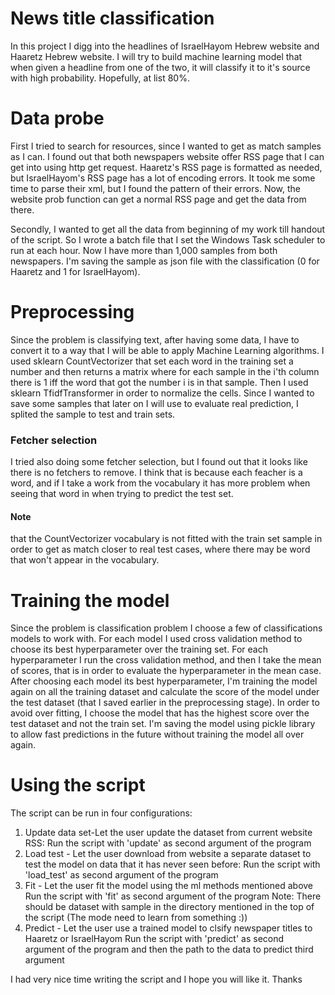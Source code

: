 # News title classification

In this project I digg into the headlines of IsraelHayom Hebrew website and
Haaretz Hebrew website. I will try to build machine learning model that when given a headline
from one of the two, it will classify it to it's source with high probability.
Hopefully, at list 80%.

# Data probe
First I tried to search for resources, since I wanted to get as match samples as I can.
I found out that both newspapers website offer RSS page that I can get into using http get request.
Haaretz's RSS page is formatted as needed, but IsraelHayom's RSS page has a lot of encoding errors.
It took me some time to parse their xml, but I found the pattern of their errors.
Now, the website prob function can get a normal RSS page and get the data from there.

Secondly, I wanted to get all the data from beginning of my work till handout of the script.
So I wrote a batch file that I set the Windows Task scheduler to run at each hour.
Now I have more than 1,000 samples from both newspapers.
I'm saving the sample as json file with the classification (0 for Haaretz and 1 for IsraelHayom).

# Preprocessing
Since the problem is classifying text, after having some data, I have to convert it to a way that I will be able to 
apply Machine Learning algorithms.
I used sklearn CountVectorizer that set each word in the training set a number and then returns a matrix where for 
each sample in the i'th column there is 1 iff the word that got the number i is in that sample.
Then I used sklearn TfidfTransformer in order to normalize the cells.
Since I wanted to save some samples that later on I will use to evaluate real prediction, I splited the sample to 
test and train sets.
### Fetcher selection
I tried also doing some fetcher selection, but I found out that it looks like there is no fetchers to remove.
I think that is because each feacher is a word, and if I take a work from the vocabulary it has more problem when 
seeing that word in when trying to predict the test set.

#### **Note** 
that the CountVectorizer vocabulary is not fitted with the train set sample in order to get as match 
closer to real test cases, where there may be word that won't appear in the vocabulary.

# Training the model
Since the problem is classification problem I choose a few of classifications models to work with.
For each model I used cross validation method to choose its best hyperparameter over the training set.
For each hyperparameter I run the cross validation method, and then I take the mean of scores, that is in order to 
evaluate the hyperparameter in the mean case.
After choosing each model its best hyperparameter, I'm training the model again on all the training dataset and 
calculate the score of the model under the test dataset (that I saved earlier in the preprocessing stage).
In order to avoid over fitting, I choose the model that has the highest score over the test dataset and not the train 
set.
I'm saving the model using pickle library to allow fast predictions in the future without training the model all 
over again.
# Using the script
The script can be run in four configurations:
1. Update data set-Let the user update the dataset from current website RSS:
    Run the script with 'update' as second argument of the program
2. Load test - Let the user download from website a separate dataset to test the model on data that it has never seen 
   before:
    Run the script with 'load_test' as second argument of the program
3. Fit - Let the user fit the model using the ml methods mentioned above
    Run the script with 'fit' as second argument of the program
    Note: There should be dataset with sample in the directory mentioned in the top of the script (The mode need to 
   learn from something :))
4. Predict - Let the user use a trained model to clsify newspaper titles to Haaretz or IsraelHayom
    Run the script with 'predict' as second argument of the program and then the path to the data to predict third 
   argument

I had very nice time writing the script and I hope you will like it.
Thanks